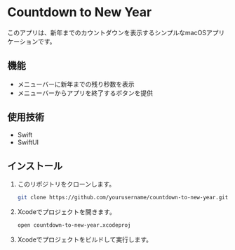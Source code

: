 # Countdown to New Year

このアプリは、新年までのカウントダウンを表示するシンプルなmacOSアプリケーションです。

## 機能

- メニューバーに新年までの残り秒数を表示
- メニューバーからアプリを終了するボタンを提供

## 使用技術

- Swift
- SwiftUI

## インストール

1. このリポジトリをクローンします。
    ```sh
    git clone https://github.com/yourusername/countdown-to-new-year.git
    ```
2. Xcodeでプロジェクトを開きます。
    ```sh
    open countdown-to-new-year.xcodeproj
    ```
3. Xcodeでプロジェクトをビルドして実行します。
